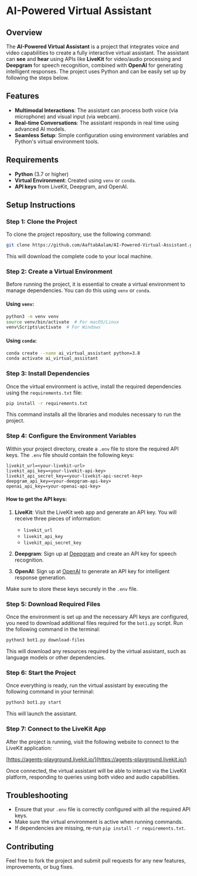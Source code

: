 # AI-Powered Virtual Assistant

## Overview

The **AI-Powered Virtual Assistant** is a project that integrates voice and video capabilities to create a fully interactive virtual assistant. The assistant can **see** and **hear** using APIs like **LiveKit** for video/audio processing and **Deepgram** for speech recognition, combined with **OpenAI** for generating intelligent responses. The project uses Python and can be easily set up by following the steps below.

## Features
- **Multimodal Interactions**: The assistant can process both voice (via microphone) and visual input (via webcam).
- **Real-time Conversations**: The assistant responds in real time using advanced AI models.
- **Seamless Setup**: Simple configuration using environment variables and Python's virtual environment tools.
  
## Requirements
- **Python** (3.7 or higher)
- **Virtual Environment**: Created using `venv` or `conda`.
- **API keys** from LiveKit, Deepgram, and OpenAI.

## Setup Instructions

### Step 1: Clone the Project

To clone the project repository, use the following command:

```bash
git clone https://github.com/AaftabAalam/AI-Powered-Virtual-Assistant.git
```

This will download the complete code to your local machine.

### Step 2: Create a Virtual Environment

Before running the project, it is essential to create a virtual environment to manage dependencies. You can do this using `venv` or `conda`.

#### Using `venv`:

```bash
python3 -m venv venv
source venv/bin/activate  # For macOS/Linux
venv\Scripts\activate  # For Windows
```

#### Using `conda`:

```bash
conda create --name ai_virtual_assistant python=3.8
conda activate ai_virtual_assistant
```

### Step 3: Install Dependencies

Once the virtual environment is active, install the required dependencies using the `requirements.txt` file:

```bash
pip install -r requirements.txt
```

This command installs all the libraries and modules necessary to run the project.

### Step 4: Configure the Environment Variables

Within your project directory, create a `.env` file to store the required API keys. The `.env` file should contain the following keys:

```plaintext
livekit_url=<your-livekit-url>
livekit_api_key=<your-livekit-api-key>
livekit_api_secret_key=<your-livekit-api-secret-key>
deepgram_api_key=<your-deepgram-api-key>
openai_api_key=<your-openai-api-key>
```

#### How to get the API keys:
1. **LiveKit**: Visit the LiveKit web app and generate an API key. You will receive three pieces of information:
   - `livekit_url`
   - `livekit_api_key`
   - `livekit_api_secret_key`

2. **Deepgram**: Sign up at [Deepgram](https://deepgram.com) and create an API key for speech recognition.

3. **OpenAI**: Sign up at [OpenAI](https://openai.com) to generate an API key for intelligent response generation.

Make sure to store these keys securely in the `.env` file.

### Step 5: Download Required Files

Once the environment is set up and the necessary API keys are configured, you need to download additional files required for the `bot1.py` script. Run the following command in the terminal:

```bash
python3 bot1.py download-files
```

This will download any resources required by the virtual assistant, such as language models or other dependencies.

### Step 6: Start the Project

Once everything is ready, run the virtual assistant by executing the following command in your terminal:

```bash
python3 bot1.py start
```

This will launch the assistant.

### Step 7: Connect to the LiveKit App

After the project is running, visit the following website to connect to the LiveKit application:

[https://agents-playground.livekit.io/](https://agents-playground.livekit.io/)

Once connected, the virtual assistant will be able to interact via the LiveKit platform, responding to queries using both video and audio capabilities.

## Troubleshooting

- Ensure that your `.env` file is correctly configured with all the required API keys.
- Make sure the virtual environment is active when running commands.
- If dependencies are missing, re-run `pip install -r requirements.txt`.

## Contributing

Feel free to fork the project and submit pull requests for any new features, improvements, or bug fixes.
